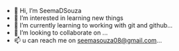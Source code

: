 - 👋 Hi, I’m SeemaDSouza
- 👀 I’m interested in learning new things
- 🌱 I’m currently learning to working with git and github...
- 💞️ I’m looking to collaborate on ...
- 📫 u can reach me on seemasouza08@gmail.com...

<!---
SeemaDSouza827/SeemaDSouza827 is a ✨ special ✨ repository because its `README.md` (this file) appears on your GitHub profile.
You can click the Preview link to take a look at your changes.
--->
